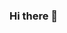 ### Hi there 👋

<!--
**Sukhrob242/Sukhrob242** is a ✨ _special_ ✨ repository because its `README.md` (this file) appears on your GitHub profile.

Here are some ideas to get you started:

- 🌱 I’m currently learning Front-end 


